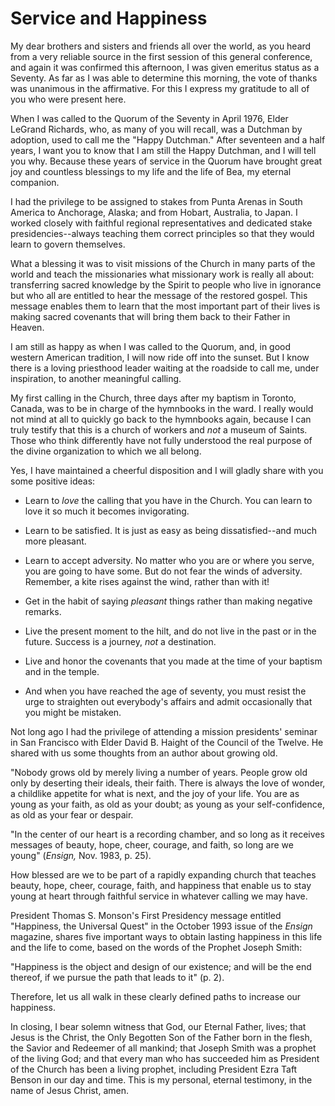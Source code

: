 # Service and Happiness

My dear brothers and sisters and friends all over the world, as you heard from
a very reliable source in the first session of this general conference, and
again it was confirmed this afternoon, I was given emeritus status as a
Seventy. As far as I was able to determine this morning, the vote of thanks
was unanimous in the affirmative. For this I express my gratitude to all of
you who were present here.

When I was called to the Quorum of the Seventy in April 1976, Elder LeGrand
Richards, who, as many of you will recall, was a Dutchman by adoption, used to
call me the "Happy Dutchman." After seventeen and a half years, I want you to
know that I am still the Happy Dutchman, and I will tell you why. Because
these years of service in the Quorum have brought great joy and countless
blessings to my life and the life of Bea, my eternal companion.

I had the privilege to be assigned to stakes from Punta Arenas in South
America to Anchorage, Alaska; and from Hobart, Australia, to Japan. I worked
closely with faithful regional representatives and dedicated stake
presidencies--always teaching them correct principles so that they would learn
to govern themselves.

What a blessing it was to visit missions of the Church in many parts of the
world and teach the missionaries what missionary work is really all about:
transferring sacred knowledge by the Spirit to people who live in ignorance
but who all are entitled to hear the message of the restored gospel. This
message enables them to learn that the most important part of their lives is
making sacred covenants that will bring them back to their Father in Heaven.

I am still as happy as when I was called to the Quorum, and, in good western
American tradition, I will now ride off into the sunset. But I know there is a
loving priesthood leader waiting at the roadside to call me, under
inspiration, to another meaningful calling.

My first calling in the Church, three days after my baptism in Toronto,
Canada, was to be in charge of the hymnbooks in the ward. I really would not
mind at all to quickly go back to the hymnbooks again, because I can truly
testify that this is a church of workers and _not_ a museum of Saints. Those
who think differently have not fully understood the real purpose of the divine
organization to which we all belong.

Yes, I have maintained a cheerful disposition and I will gladly share with you
some positive ideas:

  * Learn to _love_ the calling that you have in the Church. You can learn to love it so much it becomes invigorating.

  * Learn to be satisfied. It is just as easy as being dissatisfied--and much more pleasant.

  * Learn to accept adversity. No matter who you are or where you serve, you are going to have some. But do not fear the winds of adversity. Remember, a kite rises against the wind, rather than with it!

  * Get in the habit of saying _pleasant_ things rather than making negative remarks.

  * Live the present moment to the hilt, and do not live in the past or in the future. Success is a journey, _not_ a destination.

  * Live and honor the covenants that you made at the time of your baptism and in the temple.

  * And when you have reached the age of seventy, you must resist the urge to straighten out everybody's affairs and admit occasionally that you might be mistaken.

Not long ago I had the privilege of attending a mission presidents' seminar in
San Francisco with Elder David B. Haight of the Council of the Twelve. He
shared with us some thoughts from an author about growing old.

"Nobody grows old by merely living a number of years. People grow old only by
deserting their ideals, their faith. There is always the love of wonder, a
childlike appetite for what is next, and the joy of your life. You are as
young as your faith, as old as your doubt; as young as your self-confidence,
as old as your fear or despair.

"In the center of our heart is a recording chamber, and so long as it receives
messages of beauty, hope, cheer, courage, and faith, so long are we young"
(_Ensign,_ Nov. 1983, p. 25).

How blessed are we to be part of a rapidly expanding church that teaches
beauty, hope, cheer, courage, faith, and happiness that enable us to stay
young at heart through faithful service in whatever calling we may have.

President Thomas S. Monson's First Presidency message entitled "Happiness, the
Universal Quest" in the October 1993 issue of the _Ensign_ magazine, shares
five important ways to obtain lasting happiness in this life and the life to
come, based on the words of the Prophet Joseph Smith:

"Happiness is the object and design of our existence; and will be the end
thereof, if we pursue the path that leads to it" (p. 2).

Therefore, let us all walk in these clearly defined paths to increase our
happiness.

In closing, I bear solemn witness that God, our Eternal Father, lives; that
Jesus is the Christ, the Only Begotten Son of the Father born in the flesh,
the Savior and Redeemer of all mankind; that Joseph Smith was a prophet of the
living God; and that every man who has succeeded him as President of the
Church has been a living prophet, including President Ezra Taft Benson in our
day and time. This is my personal, eternal testimony, in the name of Jesus
Christ, amen.

